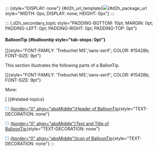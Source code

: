 ::: {style="DISPLAY: none"}
[](ms-xhelp:///?Id=d2h_url_template){#d2h_url_template}![](!package_url!){#d2h_package_url style="WIDTH: 0px; DISPLAY: none; HEIGHT: 0px"}
:::

::: {.d2h_secondary_topic style="PADDING-BOTTOM: 10pt; MARGIN: 0pt; PADDING-LEFT: 0pt; PADDING-RIGHT: 0pt; PADDING-TOP: 0pt"}
#### BalloonTip {#balloontip style="tab-stops: 0pt"}

[]{style="FONT-FAMILY: 'Trebuchet MS','sans-serif'; COLOR: #15428b; FONT-SIZE: 9pt"} 

This section illustrates the following parts of a BallonTip.

[]{style="FONT-FAMILY: 'Trebuchet MS','sans-serif'; COLOR: #15428b; FONT-SIZE: 9pt"} 

More:

[ ]{#related-topics}

[![](button.gif){border="0" align="absMiddle"}Header of BalloonTip](ms-xhelp:///?Id=77c8fc36-8c37-49a8-81ff-c0380b0c372b){style="TEXT-DECORATION: none"}

[![](button.gif){border="0" align="absMiddle"}Text and Title of BalloonTip](ms-xhelp:///?Id=4a4ba5ab-0d0b-4bcc-b4e4-0e0e7b318fa0){style="TEXT-DECORATION: none"}

[![](button.gif){border="0" align="absMiddle"}Icon of BalloonTip](ms-xhelp:///?Id=e4bc548e-3f33-4b0f-ab49-044e1c60343a){style="TEXT-DECORATION: none"}
:::
